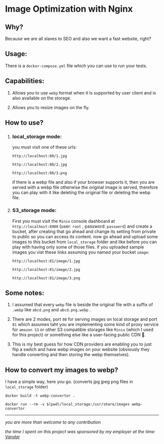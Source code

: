 # Image Optimization with Nginx

## Why?

Because we are all slaves to SEO and also we want a fast website, right?

## Usage:

There is a `docker-compose.yml` file which you can use to run your tests.

## Capabilities:

1. Allows you to use `webp` format when it is supported by user client and is also available on the storage.

2. Allows you to resize images on the fly.

## How to use?

1. ### local_storage mode:

    you must visit one of these urls:

    `http://localhost:80/1.jpg`

    `http://localhost:80/2.jpg`

    `http://localhost:80/3.png`

    if there is a webp file and also if your browser supports it, then you are served with a webp file otherwise the original image is served, therefore you can play with it like deleting the original file or deleting the webp file.

2. ### S3_storage mode:

    First you must visit the `Minio` console dashboard at `http://localhost:8900` (user: `root` , password: `password`) and create a bucket, after creating that go ahead and change its setting from private to public so you can access its content.
    now go ahead and upload some images to this bucket from `local_storage` folder and like before you can play with having only some of those files.
    if you uploaded sample images you vist these links assuming you named your bucket `image`:

    `http://localhost:81/image/1.jpg`

    `http://localhost:81/image/2.jpg`

    `http://localhost:81/image/3.png`

## Some notes:

1. I assumed that every `webp` file is beside the original file with a suffix of `.webp` like `abcd.png` and `abcd.png.webp` .

2. There are 2 modes, port `80` for serving images on local storage and port `81` which assumes taht you are implementing some kind of proxy service for `amazon S3` or other S3 compatible storages like `Minio` (which I used for this project) or something else like a user-facing public CDN 🤯.

3. This is my best guess for how CDN providers are enabling you to just flip a switch and have webp images on your website (obviously they handle converting and then storing the webp themselves).

## How to convert my images to webp?

I have a simple way, here you go. (converts jpg jpeg png files in `local_storage` folder)

`docker build -t webp-convertor .`

`docker run --rm -v $(pwd)/local_storage:/usr/share/images webp-convertor`

---
*you are more than welcome to any contribution*

*the time I spent on this project was sponsored by my employer at the time: [Vandar](https://github.com/vandarpay)*
